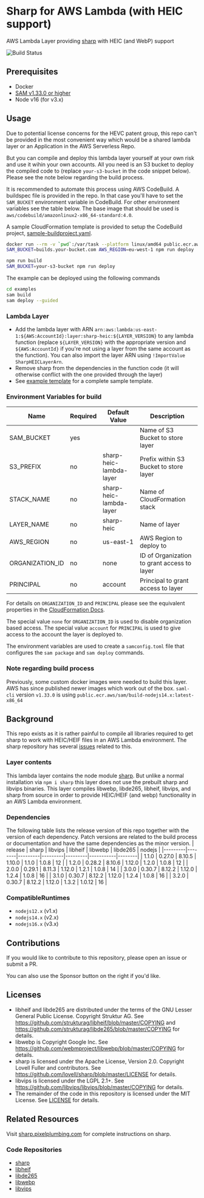 # Sharp for AWS Lambda (with HEIC support)
AWS Lambda Layer providing [sharp](https://github.com/lovell/sharp) with HEIC (and WebP) support

![Build Status](https://codebuild.us-east-1.amazonaws.com/badges?uuid=eyJlbmNyeXB0ZWREYXRhIjoiUnY2cHpCUEwybDl5b2lIUys2b1lhN1BxMFVvb1pxMU8rUUpNNG1hSEFFN2VCUmxkK2t6azZrMEVOY1Y2RW40TGZ3NlF1bUo1dUE0ZVhiRm5GN3Q2YlJBPSIsIml2UGFyYW1ldGVyU3BlYyI6IjVxNm9zL3pWa0dQa21lNXAiLCJtYXRlcmlhbFNldFNlcmlhbCI6MX0%3D&branch=main)

## Prerequisites

 * Docker
 * [SAM v1.33.0 or higher](https://github.com/awsdocs/aws-sam-developer-guide/blob/master/doc_source/serverless-sam-cli-install.md)
 * Node v16 (for v3.x)

## Usage

Due to potential license concerns for the HEVC patent group, this repo can't be provided in the most convenient way which would be a shared lambda layer or an Application in the AWS Serverless Repo.

But you can compile and deploy this lambda layer yourself at your own risk and use it wihin your own accounts. All you need is an S3 bucket to deploy the compiled code to (replace `your-s3-bucket` in the code snippet below). Please see the note below regarding the build process.

It is recommended to automate this process using AWS CodeBuild. A buildspec file is provided in the repo. In that case you'll have to set the `SAM_BUCKET` environment variable in CodeBuild. For other environment variables see the table below. The base image that should be used is `aws/codebuild/amazonlinux2-x86_64-standard:4.0`.

A sample CloudFormation template is provided to setup the CodeBuild project, [sample-buildproject.yaml](sample-buildproject.yaml).

```bash
docker run --rm -v `pwd`:/var/task --platform linux/amd64 public.ecr.aws/sam/build-nodejs18.x npm run build
SAM_BUCKET=builds.your-bucket.com AWS_REGION=eu-west-1 npm run deploy
```

```bash
npm run build
SAM_BUCKET=your-s3-bucket npm run deploy
```


The example can be deployed using the following commands
```bash
cd examples
sam build
sam deploy --guided
```

### Lambda Layer
- Add the lambda layer with ARN `arn:aws:lambda:us-east-1:${AWS:AccountId}:layer:sharp-heic:${LAYER_VERSION}` to any lambda function (replace `${LAYER_VERSION}` with the appropriate version and `${AWS:AccountId}` if you're not using a layer from the same account as the function). You can also import the layer ARN using `!ImportValue SharpHEICLayerArn`.
- Remove sharp from the dependencies in the function code (it will otherwise conflict with the one provided through the layer)
- See [example template](examples/sam-template.yaml) for a complete sample template.

### Environment Variables for build
|            Name | Required |           Default Value |                                   Description |
|-----------------|----------|-------------------------|-----------------------------------------------|
|      SAM_BUCKET |      yes |                         | Name of S3 Bucket to store layer              |
|       S3_PREFIX |       no | sharp-heic-lambda-layer | Prefix within S3 Bucket to store layer        |
|      STACK_NAME |       no | sharp-heic-lambda-layer | Name of CloudFormation stack                  |
|      LAYER_NAME |       no |              sharp-heic | Name of layer                                 |
|      AWS_REGION |       no |               us-east-1 | AWS Region to deploy to                       |
| ORGANIZATION_ID |       no |                    none | ID of Organization to grant access to layer   |
|       PRINCIPAL |       no |                 account | Principal to grant access to layer            |

For details on `ORGANIZATION_ID` and `PRINCIPAL` please see the equivalent properties in the [CloudFormation Docs](https://docs.aws.amazon.com/AWSCloudFormation/latest/UserGuide/aws-resource-lambda-layerversionpermission.html).

The special value `none` for `ORGANIZATION_ID` is used to disable organization based access.
The special value `account` for `PRINCIPAL` is used to give access to the account the layer is deployed to.

The environment variables are used to create a `samconfig.toml` file that configures the `sam package` and `sam deploy` commands.

### Note regarding build process
Previously, some custom docker images were needed to build this layer. AWS has since published newer images which work out of the box. `saml-cli` version `v1.33.0` is using `public.ecr.aws/sam/build-nodejs14.x:latest-x86_64`

## Background
This repo exists as it is rather painful to compile all libraries required to get sharp to work with HEIC/HEIF files in an AWS Lambda environment. The sharp repository has several [issues](https://github.com/lovell/sharp/issues) related to this.


### Layer contents
This lambda layer contains the node module [sharp](https://github.com/lovell/sharp). But unlike a normal installation via `npm i sharp` this layer does not use the prebuilt sharp and libvips binaries. This layer compiles libwebp, libde265, libheif, libvips, and sharp from source in order to provide HEIC/HEIF (and webp) functionality in an AWS Lambda environment.

### Dependencies
The following table lists the release version of this repo together with the version of each dependency. Patch versions are related to the build process or documentation and have the same dependencies as the minor version.
| release |  sharp | libvips | libheif | libwebp | libde265  | nodejs |
|---------|--------|---------|---------|---------|-----------|--------|
|   1.1.0 | 0.27.0 |  8.10.5 |  1.10.0 |   1.1.0 |    1.0.8  |     12 |
|   1.2.0 | 0.28.2 |  8.10.6 |  1.12.0 |   1.2.0 |    1.0.8  |     12 |
|   2.0.0 | 0.29.1 |  8.11.3 |  1.12.0 |   1.2.1 |    1.0.8  |     14 |
|   3.0.0 | 0.30.7 |  8.12.2 |  1.12.0 |   1.2.4 |    1.0.8  |     16 |
|   3.1.0 | 0.30.7 |  8.12.2 |  1.12.0 |   1.2.4 |    1.0.8  |     16 |
|   3.2.0 | 0.30.7 |  8.12.2 |  1.12.0 |   1.3.2 |    1.0.12 |     16 |

### CompatibleRuntimes
- `nodejs12.x` (v1.x)
- `nodejs14.x` (v2.x)
- `nodejs16.x` (v3.x)


## Contributions
If you would like to contribute to this repository, please open an issue or submit a PR.

You can also use the Sponsor button on the right if you'd like.

## Licenses
- libheif and libde265 are distributed under the terms of the GNU Lesser General Public License. Copyright Struktur AG. See https://github.com/strukturag/libheif/blob/master/COPYING and https://github.com/strukturag/libde265/blob/master/COPYING for details.
- libwebp is Copyright Google Inc. See https://github.com/webmproject/libwebp/blob/master/COPYING for details.
- sharp is licensed under the Apache License, Version 2.0. Copyright Lovell Fuller and contributors. See https://github.com/lovell/sharp/blob/master/LICENSE for details.
- libvips is licensed under the LGPL 2.1+. See https://github.com/libvips/libvips/blob/master/COPYING for details.
- The remainder of the code in this repository is licensed under the MIT License. See [LICENSE](LICENSE) for details.

## Related Resources
Visit [sharp.pixelplumbing.com](https://sharp.pixelplumbing.com/) for complete instructions on sharp.

### Code Repositories
- [sharp](https://github.com/lovell/sharp)
- [libheif](https://github.com/strukturag/libheif)
- [libde265](https://github.com/strukturag/libde265)
- [libwebp](https://github.com/webmproject/libwebp)
- [libvips](https://github.com/libvips/libvips)
